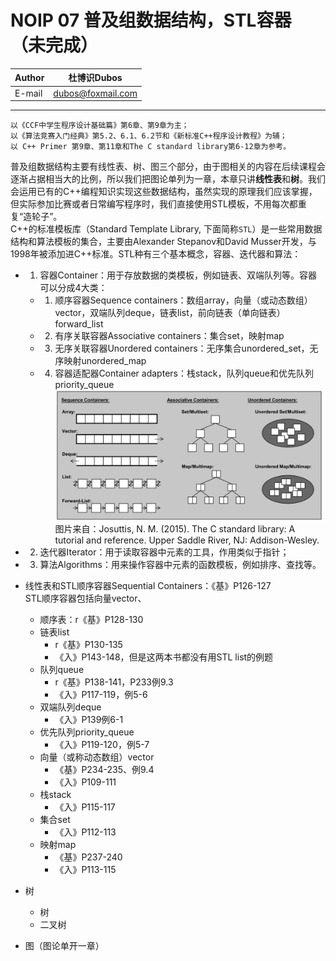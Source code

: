 NOIP 07 普及组数据结构，STL容器（未完成）  
======

|Author|杜博识Dubos|
|---|---|
|E-mail|dubos@foxmail.com|

------
	以《CCF中学生程序设计基础篇》第6章、第9章为主；
	以《算法竞赛入门经典》第5.2、6.1、6.2节和《新标准C++程序设计教程》为辅；
	以 C++ Primer 第9章、第11章和The C standard library第6-12章为参考。
	
普及组数据结构主要有线性表、树、图三个部分，由于图相关的内容在后续课程会逐渐占据相当大的比例，所以我们把图论单列为一章，本章只讲**线性表**和**树**。我们会运用已有的C++编程知识实现这些数据结构，虽然实现的原理我们应该掌握，但实际参加比赛或者日常编写程序时，我们直接使用STL模板，不用每次都重复“造轮子”。  
C++的标准模板库（Standard Template Library, 下面简称`STL`）是一些常用数据结构和算法模板的集合，主要由Alexander Stepanov和David Musser开发，与1998年被添加进C++标准。STL种有三个基本概念，容器、迭代器和算法：  
* 1. 容器Container：用于存放数据的类模板，例如链表、双端队列等。容器可以分成4大类：
	* 1. 顺序容器Sequence containers：数组array，向量（或动态数组）vector，双端队列deque，链表list，前向链表（单向链表）forward_list
	* 2. 有序关联容器Associative containers：集合set，映射map
	* 3. 无序关联容器Unordered containers：无序集合unordered_set，无序映射unordered_map
	* 4. 容器适配器Container adapters：栈stack，队列queue和优先队列priority_queue  
	![](/diagrams/NOIP%2007%20STL%20Container%20Types.png)  
图片来自：Josuttis, N. M. (2015). The C standard library: A tutorial and reference. Upper Saddle River, NJ: Addison-Wesley.  
* 2. 迭代器Iterator：用于读取容器中元素的工具，作用类似于指针；  
* 3. 算法Algorithms：用来操作容器中元素的函数模板，例如排序、查找等。  

* 线性表和STL顺序容器Sequential Containers：《基》P126-127  
STL顺序容器包括向量vector、
	* 顺序表：r《基》P128-130 
	* 链表list
		* r《基》P130-135 
		* 《入》P143-148，但是这两本书都没有用STL list的例题
	* 队列queue
		* r《基》P138-141，P233例9.3
		* 《入》P117-119，例5-6 
	* 双端队列deque
		* 《入》P139例6-1
	* 优先队列priority_queue
		* 《入》P119-120，例5-7 
	* 向量（或称动态数组）vector
		* 《基》P234-235、例9.4
		* 《入》P109-111
	* 栈stack
		* 《入》P115-117
	* 集合set
		* 《入》P112-113
	* 映射map
		* 《基》P237-240
		* 《入》P113-115
* 树
	* 树
	* 二叉树
* 图（图论单开一章）
